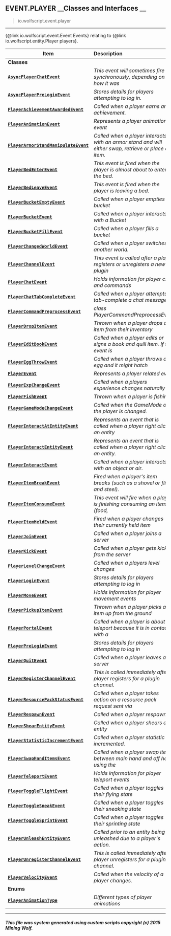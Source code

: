 ## EVENT.PLAYER __Classes and Interfaces __

>io.wolfscript.event.player

---

{@link io.wolfscript.event.Event Events} relating to {@link io.wolfscript.entity.Player players}.

Item | Description   
--- | :--- 
__Classes__|
__[`AsyncPlayerChatEvent`](AsyncPlayerChatEvent.md)__ | _This event will sometimes fire synchronously, depending on how it was_ 
__[`AsyncPlayerPreLoginEvent`](AsyncPlayerPreLoginEvent.md)__ | _Stores details for players attempting to log in._ 
__[`PlayerAchievementAwardedEvent`](PlayerAchievementAwardedEvent.md)__ | _Called when a player earns an achievement._ 
__[`PlayerAnimationEvent`](PlayerAnimationEvent.md)__ | _Represents a player animation event_ 
__[`PlayerArmorStandManipulateEvent`](PlayerArmorStandManipulateEvent.md)__ | _Called when a player interacts with an armor stand and will either swap, retrieve or place an item._ 
__[`PlayerBedEnterEvent`](PlayerBedEnterEvent.md)__ | _This event is fired when the player is almost about to enter the bed._ 
__[`PlayerBedLeaveEvent`](PlayerBedLeaveEvent.md)__ | _This event is fired when the player is leaving a bed._ 
__[`PlayerBucketEmptyEvent`](PlayerBucketEmptyEvent.md)__ | _Called when a player empties a bucket_ 
__[`PlayerBucketEvent`](PlayerBucketEvent.md)__ | _Called when a player interacts with a Bucket_ 
__[`PlayerBucketFillEvent`](PlayerBucketFillEvent.md)__ | _Called when a player fills a bucket_ 
__[`PlayerChangedWorldEvent`](PlayerChangedWorldEvent.md)__ | _Called when a player switches to another world._ 
__[`PlayerChannelEvent`](PlayerChannelEvent.md)__ | _This event is called after a player registers or unregisters a new plugin_ 
__[`PlayerChatEvent`](PlayerChatEvent.md)__ | _Holds information for player chat and commands_ 
__[`PlayerChatTabCompleteEvent`](PlayerChatTabCompleteEvent.md)__ | _Called when a player attempts to tab-complete a chat message._ 
__[`PlayerCommandPreprocessEvent`](PlayerCommandPreprocessEvent.md)__ | _class PlayerCommandPreprocessEvent_ 
__[`PlayerDropItemEvent`](PlayerDropItemEvent.md)__ | _Thrown when a player drops an item from their inventory_ 
__[`PlayerEditBookEvent`](PlayerEditBookEvent.md)__ | _Called when a player edits or signs a book and quill item. If the event is_ 
__[`PlayerEggThrowEvent`](PlayerEggThrowEvent.md)__ | _Called when a player throws an egg and it might hatch_ 
__[`PlayerEvent`](PlayerEvent.md)__ | _Represents a player related event_ 
__[`PlayerExpChangeEvent`](PlayerExpChangeEvent.md)__ | _Called when a players experience changes naturally_ 
__[`PlayerFishEvent`](PlayerFishEvent.md)__ | _Thrown when a player is fishing_ 
__[`PlayerGameModeChangeEvent`](PlayerGameModeChangeEvent.md)__ | _Called when the GameMode of the player is changed._ 
__[`PlayerInteractAtEntityEvent`](PlayerInteractAtEntityEvent.md)__ | _Represents an event that is called when a player right clicks an entity_ 
__[`PlayerInteractEntityEvent`](PlayerInteractEntityEvent.md)__ | _Represents an event that is called when a player right clicks an entity._ 
__[`PlayerInteractEvent`](PlayerInteractEvent.md)__ | _Called when a player interacts with an object or air._ 
__[`PlayerItemBreakEvent`](PlayerItemBreakEvent.md)__ | _Fired when a player's item breaks (such as a shovel or flint and steel)._ 
__[`PlayerItemConsumeEvent`](PlayerItemConsumeEvent.md)__ | _This event will fire when a player is finishing consuming an item (food,_ 
__[`PlayerItemHeldEvent`](PlayerItemHeldEvent.md)__ | _Fired when a player changes their currently held item_ 
__[`PlayerJoinEvent`](PlayerJoinEvent.md)__ | _Called when a player joins a server_ 
__[`PlayerKickEvent`](PlayerKickEvent.md)__ | _Called when a player gets kicked from the server_ 
__[`PlayerLevelChangeEvent`](PlayerLevelChangeEvent.md)__ | _Called when a players level changes_ 
__[`PlayerLoginEvent`](PlayerLoginEvent.md)__ | _Stores details for players attempting to log in_ 
__[`PlayerMoveEvent`](PlayerMoveEvent.md)__ | _Holds information for player movement events_ 
__[`PlayerPickupItemEvent`](PlayerPickupItemEvent.md)__ | _Thrown when a player picks an item up from the ground_ 
__[`PlayerPortalEvent`](PlayerPortalEvent.md)__ | _Called when a player is about to teleport because it is in contact with a_ 
__[`PlayerPreLoginEvent`](PlayerPreLoginEvent.md)__ | _Stores details for players attempting to log in_ 
__[`PlayerQuitEvent`](PlayerQuitEvent.md)__ | _Called when a player leaves a server_ 
__[`PlayerRegisterChannelEvent`](PlayerRegisterChannelEvent.md)__ | _This is called immediately after a player registers for a plugin channel._ 
__[`PlayerResourcePackStatusEvent`](PlayerResourcePackStatusEvent.md)__ | _Called when a player takes action on a resource pack request sent via_ 
__[`PlayerRespawnEvent`](PlayerRespawnEvent.md)__ | _Called when a player respawns._ 
__[`PlayerShearEntityEvent`](PlayerShearEntityEvent.md)__ | _Called when a player shears an entity_ 
__[`PlayerStatisticIncrementEvent`](PlayerStatisticIncrementEvent.md)__ | _Called when a player statistic is incremented._ 
__[`PlayerSwapHandItemsEvent`](PlayerSwapHandItemsEvent.md)__ | _Called when a player swap items between main hand and off hand using the_ 
__[`PlayerTeleportEvent`](PlayerTeleportEvent.md)__ | _Holds information for player teleport events_ 
__[`PlayerToggleFlightEvent`](PlayerToggleFlightEvent.md)__ | _Called when a player toggles their flying state_ 
__[`PlayerToggleSneakEvent`](PlayerToggleSneakEvent.md)__ | _Called when a player toggles their sneaking state_ 
__[`PlayerToggleSprintEvent`](PlayerToggleSprintEvent.md)__ | _Called when a player toggles their sprinting state_ 
__[`PlayerUnleashEntityEvent`](PlayerUnleashEntityEvent.md)__ | _Called prior to an entity being unleashed due to a player's action._ 
__[`PlayerUnregisterChannelEvent`](PlayerUnregisterChannelEvent.md)__ | _This is called immediately after a player unregisters for a plugin channel._ 
__[`PlayerVelocityEvent`](PlayerVelocityEvent.md)__ | _Called when the velocity of a player changes._ 
__Enums__|
__[`PlayerAnimationType`](PlayerAnimationType.md)__ | _Different types of player animations_ 



---



##### This file was system generated using custom scripts copyright (c) 2015 Mining Wolf.
	


